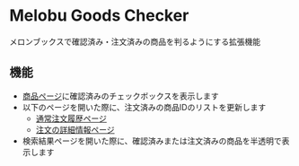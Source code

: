# Melobu Goods Checker

メロンブックスで確認済み・注文済みの商品を判るようにする拡張機能

## 機能

- [商品ページ](https://www.melonbooks.co.jp/detail/detail.php?product_id=2502182)に確認済みのチェックボックスを表示します
- 以下のページを開いた際に、注文済みの商品IDのリストを更新します
  - [通常注文履歴ページ](https://www.melonbooks.co.jp/mypage/history.php)
  - [注文の詳細情報ページ](https://www.melonbooks.co.jp/mypage/history_detail.php)
- 検索結果ページを開いた際に、確認済みまたは注文済みの商品を半透明で表示します

